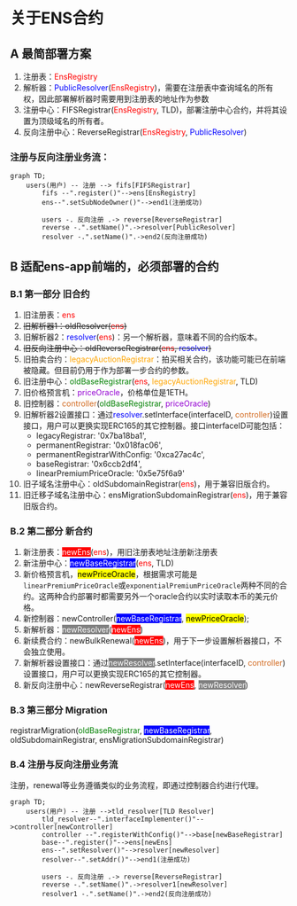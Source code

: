 # 关于ENS合约

## A 最简部署方案

01. 注册表：<font color="red">EnsRegistry</font>
02. 解析器：<font color="blue">PublicResolver</font>(<font color="red">EnsRegistry</font>)，需要在注册表中查询域名的所有权，因此部署解析器时需要用到注册表的地址作为参数
03. 注册中心：FIFSRegistrar(<font color="red">EnsRegistry</font>, TLD)，部署注册中心合约，并将其设置为顶级域名的所有者。
04. 反向注册中心：ReverseRegistrar(<font color="red">EnsRegistry</font>, <font color="blue">PublicResolver</font>)

### 注册与反向注册业务流：

```mermaid
graph TD;
    users(用户) -- 注册 --> fifs[FIFSRegistrar]
		fifs --".register()"-->ens[EnsRegistry]
		ens--".setSubNodeOwner()"-->end1(注册成功)

		users -. 反向注册 .-> reverse[ReverseRegistrar]
		reverse -.".setName()".->resolver[PublicResolver]
		resolver -.".setName()".->end2(反向注册成功)
```

## B 适配ens-app前端的，必须部署的合约

### B.1 第一部分 旧合约

01. 旧注册表：<font color="red">ens</font>
02. ~~旧解析器1：oldResolver(<font color="red">ens</font>)~~
03. 旧解析器2：<font color="blue">resolver</font>(<font color="red">ens</font>)：另一个解析器，意味着不同的合约版本。
04. ~~旧反向注册中心：oldReverseRegistrar(<font color="red">ens</font>, <font color="blue">resolver</font>)~~
05. 旧拍卖合约：<font color="orange">legacyAuctionRegistrar</font>：拍买相关合约，该功能可能已在前端被隐藏。但目前仍用于作为部署一步合约的参数。
06. 旧注册中心：<font color="green">oldBaseRegistrar</font>(<font color="red">ens</font>, <font color="orange">legacyAuctionRegistrar</font>, TLD)
07. 旧价格预言机：<font color="darkviolet">priceOracle</font>，价格单位是1ETH。
08. 旧控制器：<font color="chocolate">controller</font></a>(<font color="green">oldBaseRegistrar</font>, <font color="darkviolet">priceOracle</font>)
09. 旧解析器2设置接口：通过<font color="blue">resolver</font>.setInterface(interfaceID, <font color="chocolate">controller</font></a>)设置接口，用户可以更换实现ERC165的其它控制器。接口interfaceID可能包括：
    - legacyRegistrar: '0x7ba18ba1', 
    - permanentRegistrar: '0x018fac06', 
    - permanentRegistrarWithConfig: '0xca27ac4c', 
    - baseRegistrar: '0x6ccb2df4', 
    - linearPremiumPriceOracle: '0x5e75f6a9'
10. 旧子域名注册中心：oldSubdomainRegistrar(<font color="red">ens</font>)，用于兼容旧版合约。
11. 旧迁移子域名注册中心：ensMigrationSubdomainRegistrar(<font color="red">ens</font>)，用于兼容旧版合约。

### B.2 第二部分 新合约

01. 新注册表：<span style="background-color:red;color:white;">newEns</span>(<font color="red">ens</font>)，用旧注册表地址注册新注册表
02. 新注册中心：<span style="background-color:blue;color:white;">newBaseRegistrar</span>(<font color="red">ens</font>, TLD)
03. 新价格预言机，<span style="background-color:yellow;color:black;">newPriceOracle</span>，根据需求可能是`linearPremiumPriceOracle`或`exponentialPremiumPriceOracle`两种不同的合约。这两种合约部署时都需要另外一个oracle合约以实时读取本币的美元价格。
04. 新控制器：newController(<span style="background-color:blue;color:white;">newBaseRegistrar</span>, <span style="background-color:yellow;color:black;">newPriceOracle</span>);
05. 新解析器：<span style="background-color:gray;color:white;">newResolver</span>(<span style="background-color:red;color:white;">newEns</span>)
06. 新续费合约：newBulkRenewal(<span style="background-color:red;color:white;">newEns</span>)，用于下一步设置解析器接口，不会独立使用。
09. 新解析器设置接口：通过<span style="background-color:gray;color:white;">newResolver</span>.setInterface(interfaceID, <font color="chocolate">controller</font></a>)设置接口，用户可以更换实现ERC165的其它控制器。
07. 新反向注册中心：newReverseRegistrar(<span style="background-color:red;color:white;">newEns</span>, <span style="background-color:gray;color:white;">newResolver</span>)

### B.3 第三部分 Migration

registrarMigration(<font color="green">oldBaseRegistrar</font>, <span style="background-color:blue; color:white; ">newBaseRegistrar</span>, oldSubdomainRegistrar, ensMigrationSubdomainRegistrar)

### B.4 注册与反向注册业务流

注册，renewal等业务遵循类似的业务流程，即通过控制器合约进行代理。

```mermaid
graph TD;
    users(用户) -- 注册 -->tld_resolver[TLD Resolver]
		tld_resolver--".interfaceImplementer()"-->controller[newController]
		controller --".registerWithConfig()"-->base[newBaseRegistrar]
		base--".register()"-->ens[newEns]
		ens--".setResolver()"-->resolver[newResolver]
		resolver--".setAddr()"-->end1(注册成功)

		users -. 反向注册 .-> reverse[ReverseRegistrar]
		reverse -.".setName()".->resolver1[newResolver]
		resolver1 -.".setName()".->end2(反向注册成功)
```
